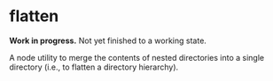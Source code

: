 flatten
=======

**Work in progress.** Not yet finished to a working state.

A node utility to merge the contents of nested directories into a single directory (i.e., to flatten a directory hierarchy).

